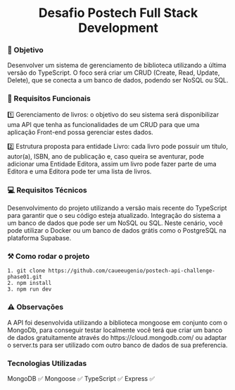 <h1 align="center">Desafio Postech Full Stack Development</h1>

<h3>🚩 Objetivo</h3>
<p>Desenvolver um sistema de gerenciamento de biblioteca utilizando a última versão do TypeScript. O foco será criar um CRUD (Create, Read, Update, Delete), que se conecta a um banco de dados, podendo ser NoSQL ou SQL.</p>

<h3>📝 Requisitos Funcionais</h3>
<p>1️⃣ Gerenciamento de livros: o objetivo do seu sistema será disponibilizar uma API que tenha as funcionalidades de um CRUD para que uma aplicação Front-end possa gerenciar estes dados.</p>
<p>2️⃣ Estrutura proposta para entidade Livro: cada livro pode possuir um título, autor(a), ISBN, ano de publicação e, caso queira se aventurar, pode adicionar uma Entidade Editora, assim um livro pode fazer parte de uma Editora e uma Editora pode ter uma lista de livros.</p>


<h3>💻 Requisitos Técnicos</h3>
<p>Desenvolvimento do projeto utilizando a versão mais recente do TypeScript para garantir que o seu código esteja atualizado. Integração do sistema a um banco de dados que pode ser um NoSQL ou SQL. Neste cenário, você pode utilizar o Docker ou um banco de dados grátis como o PostgreSQL na plataforma Supabase.</p>

<h3>⚒️ Como rodar o projeto</h3>
<code>1. git clone https://github.com/caueeugenio/postech-api-challenge-phase01.git</code>
<br>
<code>2. npm install</code>
<br>
<code>3. npm run dev</code>

<h3>⚠️ Observações</h3>
<p>A API foi desenvolvida utilizando a biblioteca mongoose em conjunto com o MongoDb, para conseguir testar localmente você terá que criar um banco de dados gratuitamente através do https://cloud.mongodb.com/ ou adaptar o server.ts para ser utilizado com outro banco de dados de sua preferencia.</p>

<h3>Tecnologias Utilizadas</h3>
<p>MongoDB ✅ Mongoose ✅ TypeScript ✅ Express ✅</p>
